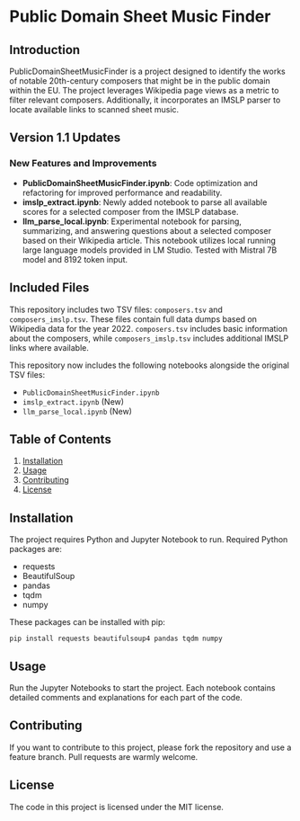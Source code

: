 
# Public Domain Sheet Music Finder

## Introduction

PublicDomainSheetMusicFinder is a project designed to identify the works of notable 20th-century composers that might be in the public domain within the EU. The project leverages Wikipedia page views as a metric to filter relevant composers. Additionally, it incorporates an IMSLP parser to locate available links to scanned sheet music.

## Version 1.1 Updates

### New Features and Improvements

- **PublicDomainSheetMusicFinder.ipynb**: Code optimization and refactoring for improved performance and readability.
- **imslp_extract.ipynb**: Newly added notebook to parse all available scores for a selected composer from the IMSLP database.
- **llm_parse_local.ipynb**: Experimental notebook for parsing, summarizing, and answering questions about a selected composer based on their Wikipedia article. This notebook utilizes local running large language models provided in LM Studio. Tested with Mistral 7B model and 8192 token input.

## Included Files

This repository includes two TSV files: `composers.tsv` and `composers_imslp.tsv`. These files contain full data dumps based on Wikipedia data for the year 2022. `composers.tsv` includes basic information about the composers, while `composers_imslp.tsv` includes additional IMSLP links where available.

This repository now includes the following notebooks alongside the original TSV files:
- `PublicDomainSheetMusicFinder.ipynb`
- `imslp_extract.ipynb` (New)
- `llm_parse_local.ipynb` (New)

## Table of Contents

1. [Installation](#installation)
2. [Usage](#usage)
3. [Contributing](#contributing)
4. [License](#license)

## Installation

The project requires Python and Jupyter Notebook to run. Required Python packages are:
- requests
- BeautifulSoup
- pandas
- tqdm
- numpy

These packages can be installed with pip:

```
pip install requests beautifulsoup4 pandas tqdm numpy
```

## Usage

Run the Jupyter Notebooks to start the project. Each notebook contains detailed comments and explanations for each part of the code.

## Contributing

If you want to contribute to this project, please fork the repository and use a feature branch. Pull requests are warmly welcome.

## License

The code in this project is licensed under the MIT license.
